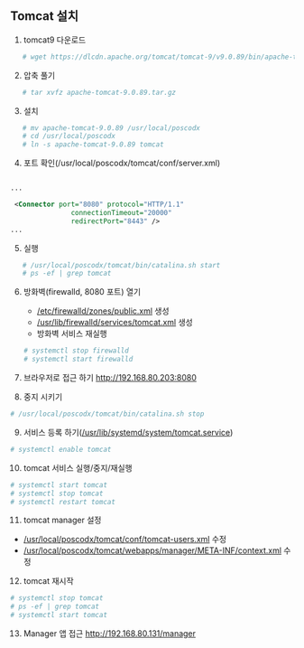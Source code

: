 ## Tomcat 설치

1. tomcat9 다운로드
```sh
   # wget https://dlcdn.apache.org/tomcat/tomcat-9/v9.0.89/bin/apache-tomcat-9.0.89.tar.gz
```

2. 압축 풀기
```sh
   # tar xvfz apache-tomcat-9.0.89.tar.gz
```

3. 설치
```sh
   # mv apache-tomcat-9.0.89 /usr/local/poscodx
   # cd /usr/local/poscodx
   # ln -s apache-tomcat-9.0.89 tomcat
```

4. 포트 확인(/usr/local/poscodx/tomcat/conf/server.xml)
```xml

...

 <Connector port="8080" protocol="HTTP/1.1"
               connectionTimeout="20000"
               redirectPort="8443" />
...

```

5. 실행
```sh
   # /usr/local/poscodx/tomcat/bin/catalina.sh start
   # ps -ef | grep tomcat
```

6. 방화벽(firewalld, 8080 포트) 열기
   - [/etc/firewalld/zones/public.xml](https://github.com/Jiyoongrace/rocky-practices/blob/main/lx/etc/firewalld/zones/public.xml) 생성
   - [/usr/lib/firewalld/services/tomcat.xml](https://github.com/Jiyoongrace/rocky-practices/blob/main/lx/usr/lib/firewalld/services/tomcat.xml) 생성
   - 방화벽 서비스 재실행
   ```sh
   # systemctl stop firewalld
   # systemctl start firewalld
   ```

7. 브라우저로 접근 하기
   http://192.168.80.203:8080

8. 중지 시키기
```sh
# /usr/local/poscodx/tomcat/bin/catalina.sh stop
```

9. 서비스 등록 하기([/usr/lib/systemd/system/tomcat.service](https://github.com/Jiyoongrace/rocky-practices/blob/main/lx/usr/lib/systemd/system/tomcat.service))
```sh
# systemctl enable tomcat
```

10. tomcat 서비스 실행/중지/재실행
```sh
# systemctl start tomcat
# systemctl stop tomcat
# systemctl restart tomcat
```

11. tomcat manager 설정
   - [/usr/local/poscodx/tomcat/conf/tomcat-users.xml](https://github.com/Jiyoongrace/rocky-practices/blob/main/lx/usr/local/poscodx/tomcat/conf/tomcat-users.xml) 수정
   - [/usr/local/poscodx/tomcat/webapps/manager/META-INF/context.xml](https://github.com/Jiyoongrace/rocky-practices/blob/main/lx/usr/local/poscodx/tomcat/webapps/manager/META-INF/context.xml) 수정
      
12. tomcat 재시작
```sh
# systemctl stop tomcat
# ps -ef | grep tomcat
# systemctl start tomcat
```

13. Manager 앱 접근
http://192.168.80.131/manager
